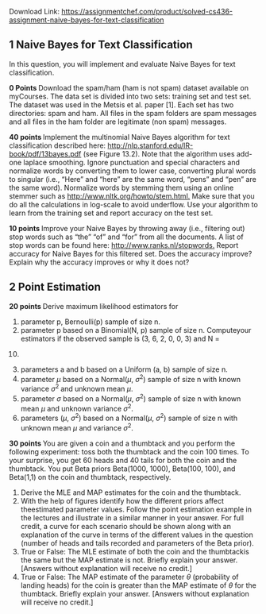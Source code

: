 Download Link: https://assignmentchef.com/product/solved-cs436-assignment-naive-bayes-for-text-classification
<br>
<h2>1 Naive Bayes for Text Classification</h2>

In this question, you will implement and evaluate Naive Bayes for text classification.

<strong>0 Points </strong>Download the spam/ham (ham is not spam) dataset available on myCourses. The data set is divided into two sets: training set and test set. The dataset was used in the Metsis et al. paper [1]. Each set has two directories: spam and ham. All files in the spam folders are spam messages and all files in the ham folder are legitimate (non spam) messages.

<strong>40 points </strong>Implement the multinomial Naive Bayes algorithm for text classification described here: <a href="http://nlp.stanford.edu/IR-book/pdf/13bayes.pdf">http://nlp.stanford.edu/IR-book/pdf/13bayes.pdf </a>(see Figure 13.2). Note that the algorithm uses add-one laplace smoothing. Ignore punctuation and special characters and normalize words by converting them to lower case, converting plural words to singular (i.e., “Here” and “here” are the same word, “pens” and “pen” are the same word). Normalize words by stemming them using an online stemmer such as <a href="http://www.nltk.org/howto/stem.html">http://www.nltk.org/howto/stem.html</a><a href="http://www.nltk.org/howto/stem.html">.</a> Make sure that you do all the calculations in log-scale to avoid underflow. Use your algorithm to learn from the training set and report accuracy on the test set.

<strong>10 points </strong>Improve your Naive Bayes by throwing away (i.e., filtering out) stop words such as “the” “of” and “for” from all the documents. A list of stop words can be found here: <a href="http://www.ranks.nl/stopwords">http://www.ranks.nl/stopwords</a><a href="http://www.ranks.nl/stopwords">.</a> Report accuracy for Naive Bayes for this filtered set. Does the accuracy improve? Explain why the accuracy improves or why it does not?

<h2>            2       Point Estimation</h2>

<strong>20 points </strong>Derive maximum likelihood estimators for

<ol>

 <li>parameter p, Bernoulli(p) sample of size n.</li>

 <li>parameter p based on a Binomial(N, p) sample of size n. Computeyour estimators if the observed sample is (3, 6, 2, 0, 0, 3) and N =</li>

</ol>

10.

<ol start="3">

 <li>parameters a and b based on a Uniform (a, b) sample of size n.</li>

 <li>parameter <em>µ </em>based on a Normal(<em>µ</em>, <em>σ</em><sup>2</sup>) sample of size n with known variance <em>σ</em><sup>2 </sup>and unknown mean <em>µ</em>.</li>

 <li>parameter <em>σ </em>based on a Normal(<em>µ</em>, <em>σ</em><sup>2</sup>) sample of size n with known mean <em>µ </em>and unknown variance <em>σ</em><sup>2</sup>.</li>

 <li>parameters (<em>µ</em>, <em>σ</em><sup>2</sup>) based on a Normal(<em>µ</em>, <em>σ</em><sup>2</sup>) sample of size n with unknown mean <em>µ </em>and variance <em>σ</em><sup>2</sup>.</li>

</ol>

<strong>30 points </strong>You are given a coin and a thumbtack and you perform the following experiment: toss both the thumbtack and the coin 100 times. To your surprise, you get 60 heads and 40 tails for both the coin and the thumbtack. You put Beta priors Beta(1000, 1000), Beta(100, 100), and Beta(1,1) on the coin and thumbtack, respectively.

<ol>

 <li>Derive the MLE and MAP estimates for the coin and the thumbtack.</li>

 <li>With the help of figures identify how the different priors affect theestimated parameter values. Follow the point estimation example in the lectures and illustrate in a similar manner in your answer. For full credit, a curve for each scenario should be shown along with an explanation of the curve in terms of the different values in the question (number of heads and tails recorded and parameters of the Beta prior).</li>

 <li>True or False: The MLE estimate of both the coin and the thumbtackis the same but the MAP estimate is not. Briefly explain your answer. [Answers without explanation will receive no credit.]</li>

 <li>True or False: The MAP estimate of the parameter <em>θ </em>(probability of landing heads) for the coin is greater than the MAP estimate of <em>θ </em>for the thumbtack. Briefly explain your answer. [Answers without explanation will receive no credit.]</li>

</ol>